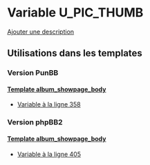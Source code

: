 # Variable U_PIC_THUMB
[Ajouter une description](https://fa-tvars.appspot.com/var/U_PIC_THUMB)

## Utilisations dans les templates

### Version PunBB

#### [Template album_showpage_body](punbb/album_showpage_body.md)
* [Variable &agrave; la ligne 358](../punbb/album_showpage_body.tpl#L358)

### Version phpBB2

#### [Template album_showpage_body](subsilver/album_showpage_body.md)
* [Variable &agrave; la ligne 405](../subsilver/album_showpage_body.tpl#L405)